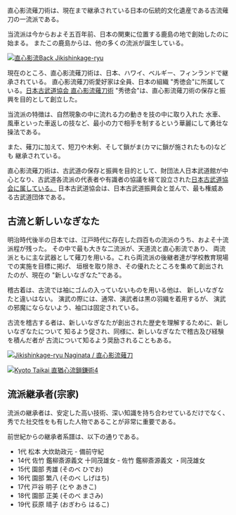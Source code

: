 直心影流薙刀術は、現在まで継承されている日本の伝統的文化遺産である古流薙刀の一流派である。

当流派は今からおよそ五百年前、日本の関東に位置する鹿島の地で創始したのに始まる。
またこの鹿島からは、他の多くの流派が誕生している。

[![直心影流Back Jikishinkage-ryu](https://live.staticflickr.com/2325/1506012722_3082ee8ed5.jpg)](https://www.flickr.com/photos/7762281@N08/1506012722/ "直心影流Back Jikishinkage-ryu / LMHarstad")

現在のところ、直心影流薙刀術は、日本、ハワイ、ベルギー、フィンランドで継承されている。
直心影流薙刀術愛好家は全員、日本の組織 "秀徳会"に所属している。[日本古武道協会 直心影流薙刀術](http://www.jikishin-naginata.jp/ "Jikishinkageryu Naginatajutsu")
 "秀徳会"は、直心影流薙刀術の保存と振興を目的として創立した。

当流派の特徴は、自然現象の中に流れる力の動きを技の中に取り入れた
水車、風車といった車返しの技など、最小の力で相手を制するという華麗にして勇壮な操法である。

また、薙刀に加えて、短刀や木剣、そして鎖がま(カマに鎖が施されたもの)なども
継承されている。

直心影流薙刀術は、古武道の保存と振興を目的として、財団法人日本武道館が中心となり、古武道各流派の代表者や有識者の協議を経て設立された[日本古武道協会に属している。](http://www.nihonkobudokyoukai.org/martialarts/059/ "直心影流薙刀術 - 日本古武道協会")
日本古武道協会は、日本古武道振興会と並んで、最も権威ある古武道団体である。


## 古流と新しいなぎなた

明治時代後半の日本では、江戸時代に存在した四百もの流派のうち、およそ十流派程が残った。
その中で最も大きな二流派が、天道流と直心影流であり、
両流派ともに主な武器として薙刀を用いる。これら両流派の後継者達が学校教育現場での実施を目標に掲げ、
垣根を取り除き、その優れたところを集めて創出されたのが、現在の "新しいなぎなた"である。

稽古着は、古流では袖にゴムの入っていないものを用いる他は、
新しいなぎなたと違いはない。
演武の際には、通常、演武者は黒の羽織を着用するが、
演武の邪魔にならないよう、袖口は固定されている。

古流を稽古する者は、新しいなぎなたが創出された歴史を理解するために、新しいなぎなたについて
知るよう促され、同様に、新しいなぎなたで稽古及び経験を積んだ者が
古流について知るよう奨励されることもある。

[![Jikishinkage-ryu Naginata / 直心影流薙刀](https://live.staticflickr.com/1322/4601612764_5d17fc7209.jpg)](https://www.flickr.com/photos/oroshi/4601612764/ "Jikishinkage-ryu Naginata / 直心影流薙刀 / Richard")

[![Kyoto Taikai 直猶心流鎖鎌術4](https://live.staticflickr.com/2177/2460687895_0217871d1e.jpg)](https://flickr.com/photos/7762281@N08/2460687895 "Kyoto Taikai 直猶心流鎖鎌術4 / LMHarstad")

## 流派継承者(宗家)

流派の継承者は、安定した高い技術、深い知識を持ち合わせているだけでなく、
秀でた社交性をも有した人物であることが非常に重要である。

前世紀からの継承者系譜は、以下の通りである。

-   1代 松本 大炊助政元 - 備前守紀
-   14代 佐竹 鑑柳斎源義文 十同茂雄女 - 佐竹 鑑柳斎源義文 ・同茂雄女
-   15代 園部 秀雄 (そのべ ひでお)
-   16代 園部 繁八 (そのべ しげはち)
-   17代 戸谷 明子 (とや あきこ)
-   18代 園部 正美 (そのべ まさみ)
-   19代 荻原 晴子 (おぎわら はるこ)
